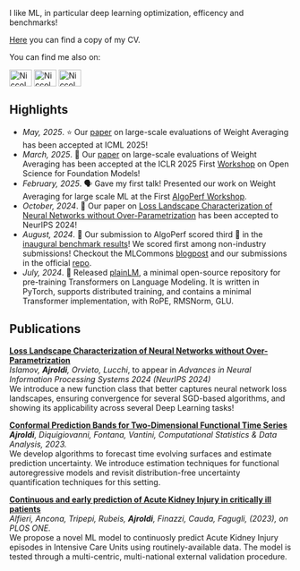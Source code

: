 
<!---
<img src="https://github.com/Niccolo-Ajroldi/Functional-Autoregressive-Process-2D/blob/main/Yt.gif" width="500" />
-->
 
I like ML, in particular deep learning optimization, efficency and benchmarks!

[Here](https://github.com/Niccolo-Ajroldi/Niccolo-Ajroldi/blob/main/Niccolo_Ajroldi_CV.pdf) you can find a copy of my CV.

You can find me also on:
<p align="left">
<a href="https://twitter.com/n_ajroldi" target="blank"><img align="center" src="https://raw.githubusercontent.com/rahuldkjain/github-profile-readme-generator/master/src/images/icons/Social/twitter.svg" alt="Niccolo-Ajroldi" height="30" width="40" /></a>
<a href="https://www.linkedin.com/in/niccol%C3%B2-ajroldi-67653b196/" target="blank"><img align="center" src="https://raw.githubusercontent.com/rahuldkjain/github-profile-readme-generator/master/src/images/icons/Social/linked-in-alt.svg" alt="Niccolo-Ajroldi" height="30" width="40" /></a>
<a href="https://www.strava.com/athletes/58042546" target="blank"><img align="center" src="https://cdn.worldvectorlogo.com/logos/strava-2.svg" alt="Niccolo-Ajroldi" height="30" width="40" /></a>

<!---
<a href="https://stackoverflow.com/users/12200819/niccol%c3%b2-ajroldi" target="blank"><img align="center" src="https://upload.wikimedia.org/wikipedia/commons/e/ef/Stack_Overflow_icon.svg" alt="Niccolo-Ajroldi" height="30" width="40" /></a>
<a href="https://math.stackexchange.com/users/713731/niccol%c3%b2-ajroldi" target="blank"><img align="center" src="https://cdn.sstatic.net/Sites/math/Img/apple-touch-icon.png?v=0ae50baa40ed" alt="Niccolo-Ajroldi" height="30" width="40" /></a>
-->

## Highlights
- *May, 2025*. ⭐️ Our [paper](https://openreview.net/forum?id=JN8O01IZYR) on large-scale evaluations of Weight Averaging has been accepted at ICML 2025!
- *March, 2025*. 📄 Our [paper](https://openreview.net/forum?id=JN8O01IZYR) on large-scale evaluations of Weight Averaging has been accepted at the ICLR 2025 First [Workshop](https://open-foundation-model.github.io/) on Open Science for Foundation Models!
- *February, 2025*. 🗣️ Gave my first talk! Presented our work on Weight Averaging for large scale ML at the First [AlgoPerf Workshop](https://algoperf-workshop.github.io/).
- *October, 2024*. 📄 Our paper on [Loss Landscape Characterization of Neural Networks without Over-Parametrization](https://arxiv.org/abs/2410.12455) has been accepted to NeurIPS 2024!
- *August, 2024*. :tada: Our submission to AlgoPerf scored third :3rd_place_medal: in the [inaugural benchmark results](https://mlcommons.org/2024/08/mlc-algoperf-benchmark-competition/)! We scored first among non-industry submissions! Checkout the MLCommons [blogpost](https://mlcommons.org/benchmarks/algorithms/) and our submissions in the official [repo](https://github.com/mlcommons/algorithms_results_v0.5/tree/main/AlgoPerf_Team_25).
- *July, 2024*. :open_file_folder: Released [plainLM](https://github.com/Niccolo-Ajroldi/plainLM), a minimal open-source repository for pre-training Transformers on Language Modeling. It is written in PyTorch, supports distributed training, and contains a minimal Transformer implementation, with RoPE, RMSNorm, GLU.

## Publications
[**Loss Landscape Characterization of Neural Networks without Over-Parametrization**](https://www.sciencedirect.com/science/article/pii/S0167947323001329?utm_campaign=STMJ_AUTH_SERV_PUBLISHED&utm_medium=email&utm_acid=263311102&SIS_ID=&dgcid=STMJ_AUTH_SERV_PUBLISHED&CMX_ID=&utm_in=DM391842&utm_source=AC_) <br />
*Islamov, **Ajroldi**, Orvieto, Lucchi*, to appear in *Advances in Neural Information Processing Systems 2024 (NeurIPS 2024)* <br /> 
We introduce a new function class that better captures neural network loss landscapes, ensuring convergence for several SGD-based algorithms, and showing its applicability across several Deep Learning tasks!

[**Conformal Prediction Bands for Two-Dimensional Functional Time Series**](https://www.sciencedirect.com/science/article/pii/S0167947323001329?utm_campaign=STMJ_AUTH_SERV_PUBLISHED&utm_medium=email&utm_acid=263311102&SIS_ID=&dgcid=STMJ_AUTH_SERV_PUBLISHED&CMX_ID=&utm_in=DM391842&utm_source=AC_) <br /> 
***Ajroldi**, Diquigiovanni, Fontana, Vantini, *Computational Statistics & Data Analysis*, 2023.* <br /> 
We develop algorithms to forecast time evolving surfaces and estimate prediction uncertainty. We introduce estimation techniques for functional autoregressive models and revisit distribution-free uncertainty quantification techniques for this setting.

[**Continuous and early prediction of Acute Kidney Injury in critically ill patients**](https://journals.plos.org/plosone/article?id=10.1371/journal.pone.0287398) <br /> 
*Alfieri, Ancona, Tripepi, Rubeis, **Ajroldi**, Finazzi, Cauda, Fagugli, (2023), on PLOS ONE.* <br /> 
We propose a novel ML model to continuosly predict Acute Kidney Injury episodes in Intensive Care Units using routinely-available data. The model is tested through a multi-centric, multi-national external validation procedure.
